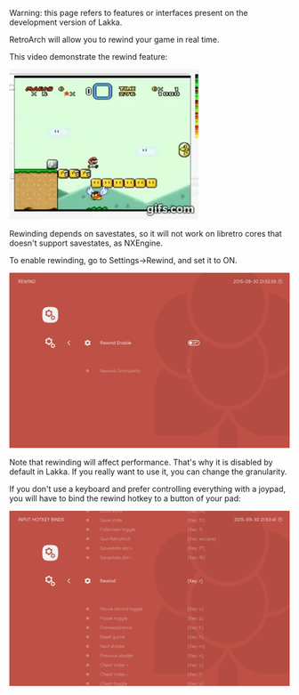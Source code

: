 Warning: this page refers to features or interfaces present on the development version of Lakka.

RetroArch will allow you to rewind your game in real time.

This video demonstrate the rewind feature:

[![Realtime rewinding](images/realtime-rewinding.gif)](https://www.youtube.com/watch?v=HbSqtE9Ct_s)

Rewinding depends on savestates, so it will not work on libretro cores that doesn't support savestates, as NXEngine.

To enable rewinding, go to Settings->Rewind, and set it to ON.

![](images/rewind1.png)

Note that rewinding will affect performance. That's why it is disabled by default in Lakka. If you really want to use it, you can change the granularity.

If you don't use a keyboard and prefer controlling everything with a joypad, you will have to bind the rewind hotkey to a button of your pad:

![](images/rewind2.png)
